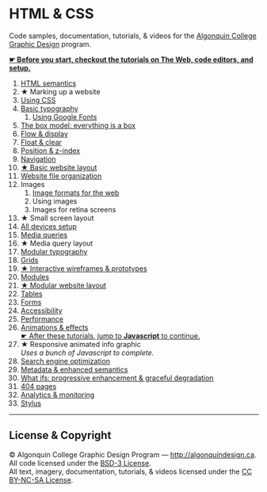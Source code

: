 # HTML & CSS

Code samples, documentation, tutorials, & videos for the [Algonquin College Graphic Design](http://algonquindesign.ca) program.

**[☛ Before you start, checkout the tutorials on The Web, code editors, and setup.](https://github.com/algonquindesign/resources)**

1. [HTML semantics](html-semantics)
2. ★ Marking up a website
3. [Using CSS](using-css)
4. [Basic typography](basic-typography)
	1. [Using Google Fonts](basic-typography/google-fonts)
5. [The box model: everything is a box](box-model)
6. [Flow & display](flow-display)
7. [Float & clear](float-clear)
8. [Position & z-index](position-zindex)
9. [Navigation](navigation)
10. [★ Basic website layout](basic-website)
11. [Website file organization](organization)
12. Images
	1. [Image formats for the web](image-formats)
	2. Using images
	3. Images for retina screens
13. ★ Small screen layout
14. [All devices setup](all-devices-setup)
15. [Media queries](media-queries)
16. ★ Media query layout
17. [Modular typography](modular-typography)
18. [Grids](grids)
19. [★ Interactive wireframes & prototypes](interactive-wireframes-and-prototypes)
20. [Modules](modules)
21. [★ Modular website layout](modular-layout)
22. [Tables](tables)
23. [Forms](forms)
26. [Accessibility](accessibility)
27. [Performance](performance)
28. [Animations & effects](animations-effects)<br>
	[☛ After these tutorials, jump to **Javascript** to continue.](https://github.com/algonquindesign/javascript)
29. ★ Responsive animated info graphic<br>
	*Uses a bunch of Javascript to complete.*
29. [Search engine optimization](search-engine-optimization)
30. [Metadata & enhanced semantics](metadata-enhanced-semantics)
31. [What ifs: progressive enhancement & graceful degradation](what-ifs)
32. [404 pages](404-pages)
33. [Analytics & monitoring](analytics)
34. [Stylus](stylus)

---

## License & Copyright

© Algonquin College Graphic Design Program — <http://algonquindesign.ca>.	
All code licensed under the [BSD-3 License](LICENSE).	
All text, imagery, documentation, tutorials, & videos licensed under the [CC BY-NC-SA License](http://creativecommons.org/licenses/by-nc-sa/4.0/).

